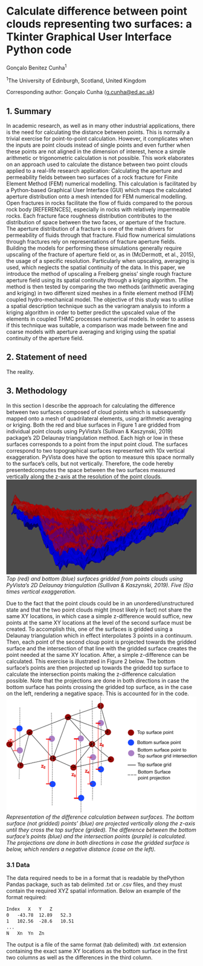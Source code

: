 # Calculate difference between point clouds representing two surfaces: a Tkinter Graphical User Interface Python code

Gonçalo Benitez Cunha<sup>1</sup>

<sup>1</sup>The University of Edinburgh, Scotland, United Kingdom

Corresponding author: Gonçalo Cunha ([g.cunha@ed.ac.uk](g.cunha@ed.ac.uk))


## 1. Summary

In academic research, as well as in many other industrial applications, there is the need for calculating the distance between points. This is normally a trivial exercise for point-to-point calculation. However, it complicates when the inputs are point clouds instead of single points and even further when these points are not aligned in the dimension of interest, hence a simple arithmetic or trigonometric calculation is not possible. This work elaborates on an approach used to calculate the distance between two point clouds applied to a real-life research application: Calculating the aperture and permeability fields between two surfaces of a rock fracture for Finite Element Method (FEM) numerical modelling.
This calculation is facilitated by a Python-based Graphical User Interface (GUI) which maps the calculated aperture distribution onto a mesh intended for FEM numerical modelling.
Open fractures in rocks facilitate the flow of fluids compared to the porous rock body [REFERENCES], especially in rocks with relatively impermeable rocks. Each fracture face roughness distribution contributes to the distribution of space between the two faces, or aperture of the fracture. The aperture distribution of a fracture is one of the main drivers for permeability of fluids through that fracture.
Fluid flow numerical simulations through fractures rely on representations of fracture aperture fields. Building the models for performing these simulations generally require upscaling of the fracture of aperture field or, as in (McDermott, et al., 2015), the usage of a specific resolution. Particularly when upscaling, averaging is used, which neglects the spatial continuity of the data.
In this paper, we introduce the method of upscaling a Freiberg gneiss’ single rough fracture aperture field using its spatial continuity through a kriging algorithm. The method is then tested by comparing the two methods (arithmetic averaging and kriging) in two different sized meshes in a finite element method (FEM) coupled hydro-mechanical model.
The objective of this study was to utilise a spatial description technique such as the variogram analysis to inform a kriging algorithm in order to better predict the upscaled value of the elements in coupled THMC processes numerical models. In order to assess if this technique was suitable, a comparison was made between fine and coarse models with aperture averaging and kriging using the spatial continuity of the aperture field.


## 2. Statement of need

The reality.


## 3. Methodology

In this section I describe the approach for calculating the difference between two surfaces composed of cloud points which is subsequently mapped onto a mesh of quadrilateral elements, using arithmetic averaging or kriging.
Both the red and blue surfaces in Figure 1 are gridded from individual point clouds using PyVista’s (Sullivan & Kaszynski, 2019)  package’s 2D Delaunay triangulation method. Each high or low in these surfaces corresponds to a point from the input point cloud. The surfaces correspond to two topographical surfaces represented with 10x vertical exaggeration. PyVista does have the option to measure this space normally to the surface’s cells, but not vertically. Therefore, the code hereby presentedcomputes the space between the two surfaces measured vertically along the z-axis at the resolution of the point clouds.
![Figure 1 - Top (red) and bottom (blue) surfaces gridded from points clouds using PyVista’s 2D Delaunay triangulation (Sullivan & Kaszynski, 2019). Five (5)a times vertical exaggeration.](https://github.com/benitez9rh/tkintersurfdiff/blob/main/GWTopBottomVExag10.png)
*Top (red) and bottom (blue) surfaces gridded from points clouds using PyVista’s 2D Delaunay triangulation (Sullivan & Kaszynski, 2019). Five (5)a times vertical exaggeration.*

Due to the fact that the point clouds could be in an unordered/unstructured state and that the two point clouds might (most likely in fact) not share the same XY locations, in which case a simple z-difference would suffice, new points at the same XY locations at the level of the second surface must be created. To accomplish this, one of the surfaces is gridded using a Delaunay triangulation which in effect interpolates 3 points in a continuum. Then, each point of the second cloup point is projected towards the gridded surface and the intersection of that line with the gridded surface creates the point needed at the same XY location. After, a simple z-difference can be calculated. This exercise is illustrated in Figure 2 below. The bottom surface’s points are then projected up towards the gridedd top surface to calculate the intersection points making the z-difference calculation possible. Note that the projections are done in both directions in case the bottom surface has points crossing the gridded top surface, as in the case on the left, rendering a negative space. This is accounted for in the code.
![Figure 2 - Representation of the difference calculation between surfaces. The bottom surface (not gridded) points’ (blue) are projected vertically along the z-axis until they cross the top surface (grided). The difference between the bottom surface’s points (blue) and the intersection points (purple) is calculated. The projections are done in both directions in case the gridded surface is below, which renders a negative distance (case on the left).](https://github.com/benitez9rh/tkintersurfdiff/blob/main/ApertureCalculation.png)
*Representation of the difference calculation between surfaces. The bottom surface (not gridded) points’ (blue) are projected vertically along the z-axis until they cross the top surface (grided). The difference between the bottom surface’s points (blue) and the intersection points (purple) is calculated. The projections are done in both directions in case the gridded surface is below, which renders a negative distance (case on the left).*


### 3.1 Data

The data required needs to be in a format that is readable by thePython Pandas package, such as tab delimited .txt or .csv files, and they must contain the required XYZ spatial information.
Below an example of the format required:

```
Index	X	Y	Z
0	-43.78	12.89	52.3
1	102.56	-28.6	10.51
...
N	Xn	Yn	Zn
```

The output is a file of the same format (tab delimited) with .txt extension containing the exact same XY locations as the bottom surface in the first two columns as well as the differences in the third column.
